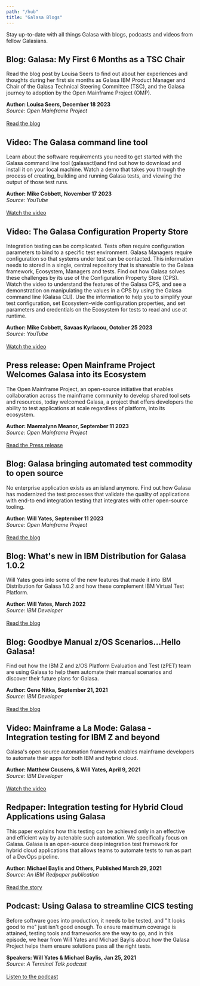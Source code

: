 ```yaml
---
path: "/hub"
title: "Galasa Blogs"
---
```


Stay up-to-date with all things Galasa with blogs, podcasts and videos from fellow Galasians.


## Blog: Galasa: My First 6 Months as a TSC Chair
Read the blog post by Louisa Seers to find out about her experiences and thoughts during her first six months as Galasa IBM Product Manager and Chair of the Galasa Technical Steering Committee (TSC), and the Galasa journey to adoption by the Open Mainframe Project (OMP).<br>

**Author: Louisa Seers, December 18 2023**<br>
*Source: Open Mainframe Project*<br><br>
<a href="https://openmainframeproject.org/blog/galasa-my-first-6-months" target="_blank">
 Read the blog</a>


## Video: The Galasa command line tool
Learn about the software requirements you need to get started with the Galasa command line tool (galasactl)and find out how to download and install it on your local machine. Watch a demo that takes you through the process of creating, building and running Galasa tests, and viewing the output of those test runs. <br>

**Author: Mike Cobbett, November 17 2023**<br>
*Source: YouTube*<br><br>
<a href="https://www.youtube.com/watch?v=lwYOwJZ4Q8Q" target="_blank">
 Watch the video </a>

## Video: The Galasa Configuration Property Store
Integration testing can be complicated. Tests often require configuration parameters to bind to a specific test environment. Galasa Managers require configuration so that systems under test can be contacted. This information needs to stored in a single, central repository that is shareable to the Galasa framework, Ecosystem, Managers and tests. Find out how Galasa solves these challenges by its use of the Configuration Property Store (CPS). Watch the video to understand the features of the Galasa CPS, and see a demonstration on manipulating the values in a CPS by using the Galasa command line (Galasa CLI). Use the information to help you to simplify your test configuration, set Ecosystem-wide configuration properties, and set parameters and credentials on the Ecosystem for tests to read and use at runtime.<br>

**Author: Mike Cobbett, Savaas Kyriacou, October 25 2023**<br>
*Source: YouTube*<br><br>
<a href="https://www.youtube.com/watch?v=d_mufWVa31U" target="_blank">
 Watch the video </a>

## Press release: Open Mainframe Project Welcomes Galasa into its Ecosystem
The Open Mainframe Project, an open-source initiative that enables collaboration across the mainframe community to develop shared tool sets and resources, today welcomed Galasa, a project that offers developers the ability to test applications at scale regardless of platform, into its ecosystem.<br>

**Author: Maemalynn Meanor, September 11 2023**<br>
*Source: Open Mainframe Project*<br><br>
<a href="https://openmainframeproject.org/announcements/omp-welcomes-galasa-into-its-ecosystem/" target="_blank">
 Read the Press release </a>


## Blog: Galasa bringing automated test commodity to open source
No enterprise application exists as an island anymore. Find out how Galasa has modernized the test processes that validate the quality of applications with end-to end integration testing that integrates with other open-source tooling.<br>

**Author: Will Yates, September 11 2023**<br>
*Source: Open Mainframe Project*<br><br>
<a href="https://openmainframeproject.org/blog/galasa-bringing-automated-test-commodity-to-open-source/" target="_blank">
 Read the blog</a>


## Blog: What's new in IBM Distribution for Galasa 1.0.2
Will Yates goes into some of the new features that made it into IBM Distribution for Galasa 1.0.2 and how these complement IBM Virtual Test Platform.<br>

**Author: Will Yates, March 2022**<br>
*Source: IBM Developer*<br><br>
<a href="https://community.ibm.com/community/user/ibmz-and-linuxone/blogs/william-yates/2022/03/24/whats-new-in-ibm-distribution-for-galasa-102" target="_blank">
 Read the blog</a>


## Blog: Goodbye Manual z/OS Scenarios…Hello Galasa! 
Find out how the IBM Z and z/OS Platform Evaluation and Test (zPET) team are using Galasa to help them automate their manual scenarios and discover their future plans for Galasa.<br>

**Author: Gene Nitka, September 21, 2021**<br>
*Source: IBM Developer*<br><br>
<a href="https://community.ibm.com/community/user/ibmz-and-linuxone/blogs/gene-nitka/2021/09/21/goodbye-manual-zos-scenarios-hello-galasa" target="_blank">
 Read the blog</a>


## Video: Mainframe a La Mode: Galasa - Integration testing for IBM Z and beyond
Galasa's open source automation framework enables mainframe developers to automate their apps for both IBM and hybrid cloud. <br>

**Author: Matthew Cousens, & Will Yates, April 9, 2021**<br>
*Source: IBM Developer*<br><br>
<a href="https://www.crowdcast.io/e/galasa" target="_blank">
 Watch the video</a>
  
## Redpaper: Integration testing for Hybrid Cloud Applications using Galasa
This paper explains how this testing can be achieved only in an effective and efficient way by autenable such automation. We specifically focus on Galasa. Galasa is an open-source deep integration test framework for hybrid cloud applications that allows teams to automate tests to run as part of a DevOps pipeline.<br>

**Author: Michael Baylis and Others, Published March 29, 2021**<br>
*Source: An IBM Redpaper publication*<br><br>
<a href="https://books.google.co.uk/books/about/Integration_Testing_for_Hybrid_Cloud_App.html?id=gVcmEAAAQBAJ&redir_esc=y" target="_blank">
 Read the story</a>

## Podcast: Using Galasa to streamline CICS testing
Before software goes into production, it needs to be tested, and "It looks good to me" just isn't good enough. To ensure maximum coverage is attained, testing tools and frameworks are the way to go, and in this episode, we hear from Will Yates and Michael Baylis about how the Galasa Project helps them ensure solutions pass all the right tests.  <br>

**Speakers: Will Yates & Michael Baylis, Jan 25, 2021**<br>
*Source: A Terminal Talk podcast*<br><br>
<a href="https://www.terminaltalk.net/e/will-yates-and-michael-baylis-using-galasa-to-streamline-cics-testing/" target="_blank"> Listen to the podcast</a>

